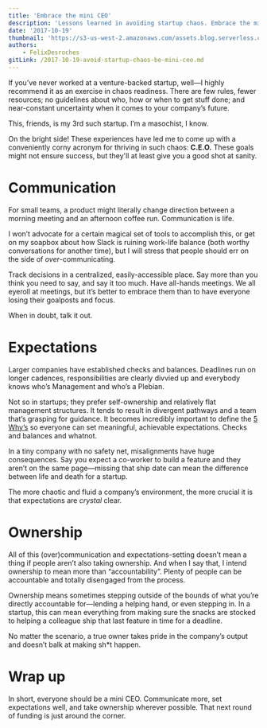 ```yaml
---
title: 'Embrace the mini CEO'
description: 'Lessons learned in avoiding startup chaos. Embrace the mini CEO.'
date: '2017-10-19'
thumbnail: 'https://s3-us-west-2.amazonaws.com/assets.blog.serverless.com/dane-deaner-334260.jpg'
authors:
    - FelixDesroches
gitLink: /2017-10-19-avoid-startup-chaos-be-mini-ceo.md
---
```


If you’ve never worked at a venture-backed startup, well—I highly recommend it as an exercise in chaos readiness. There are few rules, fewer resources; no guidelines about who, how or when to get stuff done; and near-constant uncertainty when it comes to your company’s future.

This, friends, is my 3rd such startup. I’m a masochist, I know.

On the bright side! These experiences have led me to come up with a conveniently corny acronym for thriving in such chaos: **C.E.O.** These goals might not ensure success, but they'll at least give you a good shot at sanity.

# Communication

For small teams, a product might literally change direction between a morning meeting and an afternoon coffee run. Communication is life.

I won’t advocate for a certain magical set of tools to accomplish this, or get on my soapbox about how Slack is ruining work-life balance (both worthy conversations for another time), but I will stress that people should err on the side of *over*-communicating.

Track decisions in a centralized, easily-accessible place. Say more than you think you need to say, and say it too much. Have all-hands meetings. We all eyeroll at meetings, but it’s better to embrace them than to have everyone losing their goalposts and focus.

When in doubt, talk it out.

# Expectations

Larger companies have established checks and balances. Deadlines run on longer cadences, responsibilities are clearly divvied up and everybody knows who’s Management and who’s a Plebian.

Not so in startups; they prefer self-ownership and relatively flat management structures. It tends to result in divergent pathways and a team that’s grasping for guidance. It becomes incredibly important to define the [5 Why’s](https://www.mindtools.com/pages/article/newTMC_5W.htm) so everyone can set meaningful, achievable expectations. Checks and balances and whatnot.

In a tiny company with no safety net, misalignments have huge consequences. Say you expect a co-worker to build a feature and they aren’t on the same page—missing that ship date can mean the difference between life and death for a startup.

The more chaotic and fluid a company’s environment, the more crucial it is that expectations are *crystal* clear.

# Ownership

All of this (over)communication and expectations-setting doesn’t mean a thing if people aren’t also taking ownership. And when I say that, I intend ownership to mean more than “accountability”. Plenty of people can be accountable and totally disengaged from the process.

Ownership means sometimes stepping outside of the bounds of what you’re directly accountable for—lending a helping hand, or even stepping in. In a startup, this can mean everything from making sure the snacks are stocked to helping a colleague ship that last feature in time for a deadline.

No matter the scenario, a true owner takes pride in the company’s output and doesn’t balk at making sh*t happen.

# Wrap up

In short, everyone should be a mini CEO. Communicate more, set expectations well, and take ownership wherever possible. That next round of funding is just around the corner.
